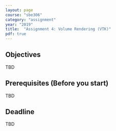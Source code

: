 ```yaml
---
layout: page
course: "sbe306"
category: "assignment"
year: "2019"
title:  "Assignment 4: Volume Rendering (VTK)"
pdf: true
---
```


## Objectives

TBD

## Prerequisites (Before you start)

TBD

## Deadline

TBD 

